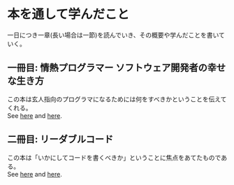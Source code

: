 # 本を通して学んだこと

一日につき一章(長い場合は一節)を読んでいき、その概要や学んだことを書いていく。

## 一冊目: 情熱プログラマー ソフトウェア開発者の幸せな生き方

この本は玄人指向のプログラマになるためには何をすべきかということを伝えてくれる。  
See [here](./passionate_programmer.md) and [here](./what_passionate_programmer_taught_me.md).

## 二冊目: リーダブルコード

この本は「いかにしてコードを書くべきか」ということに焦点をあてたものである。  
See [here](./readable_code.md) and [here](./what_readable_code_taught_me.md).
